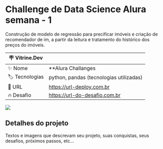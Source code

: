 # Challenge de Data Science Alura semana - 1

Construção de modelo de regressão para precificar imóveis e criação de recomendador de im, a partir da leitura e tratamento do histórico dos preços do imóveis.

| :placard: Vitrine.Dev |     |
| -------------  | --- |
| :sparkles: Nome        | **Alura Challanges | Data Science**
| :label: Tecnologias | python, pandas (tecnologias utilizadas)
| :rocket: URL         | https://url-deploy.com.br
| :fire: Desafio     | https://url-do-desafio.com.br

<!-- Inserir imagem com a #vitrinedev ao final do link -->
![](https://via.placeholder.com/1200x500.png?text=imagem+lindona+do+meu+projeto#vitrinedev)

## Detalhes do projeto

Textos e imagens que descrevam seu projeto, suas conquistas, seus desafios, próximos passos, etc...
